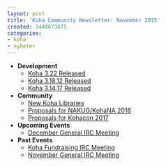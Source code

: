 ```yaml
---
layout: post
title: 'Koha Community Newsletter: November 2015'
created: 1448873875
categories:
- koha
- nyheter
---
```

<ul>
<li><strong>Development</strong>
<ul>
<li><a href="https://koha-community.org/koha-community-newsletter-november-2015/#322">Koha 3.22 Released</a></li>
<li><a href="https://koha-community.org/koha-community-newsletter-november-2015/#318">Koha 3.18.12 Released</a></li>
<li><a href="https://koha-community.org/koha-community-newsletter-november-2015/#316">Koha 3.14.17 Released</a></li>
</ul>
</li>
<li><strong>Community</strong>
<ul>
<li><a href="https://koha-community.org/koha-community-newsletter-november-2015/#newlibs">New Koha Libraries</a></li>
<li><a href="https://koha-community.org/koha-community-newsletter-november-2015/#nakug">Proposals for NAKUG/KohaNA 2016</a></li>
<li><a href="https://koha-community.org/koha-community-newsletter-november-2015/#kohacon">Proposals for Kohacon 2017</a></li>
</ul>
</li>
<li><strong>Upcoming Events</strong>
<ul>
<li><a href="https://koha-community.org/koha-community-newsletter-november-2015/#ircnext">December General IRC Meeting</a></li>
</ul>
</li>
<li><strong>Past Events</strong>
<ul>
<li><a href="https://koha-community.org/koha-community-newsletter-november-2015/#ircpast">Koha Fundraising IRC Meeting</a></li>
<li><a href="https://koha-community.org/koha-community-newsletter-november-2015/#ircpast2">November General IRC Meeting</a></li>
</ul>
</li>
</ul>
